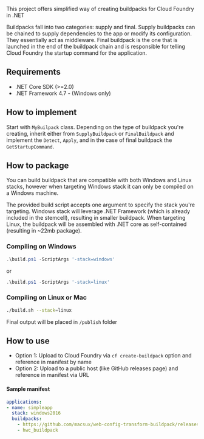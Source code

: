 This project offers simplified way of creating buildpacks for Cloud Foundry in .NET

Buildpacks fall into two categories: supply and final. Supply buildpacks can be chained to supply dependencies to the app or modify its configuration. They essentially act as middleware. Final buildpack is the one that is launched in the end of the buildpack chain and is responsible for telling Cloud Foundry the startup command for the application.

## Requirements

* .NET Core SDK (>=2.0)
* .NET Framework 4.7 - (Windows only)

## How to implement

Start with `MyBuilpack` class. Depending on the type of buildpack you're creating, inherit either from `SupplyBuildpack` or `FinalBuildpack` and implement the `Detect`, `Apply`, and in the case of final buildpack the `GetStartupCommand`.

## How to package

You can build buildpack that are compatible with both Windows and Linux stacks, however when targeting Windows stack it can only be compiled on a Windows machine.

The provided build script accepts one argument to specify the stack you're targeting. Windows stack will leverage .NET Framework (which is already included in the stemcell), resulting in smaller buildpack. When targeting Linux, the buildpack will be assembled with .NET core as self-contained (resulting in ~22mb package).

### Compiling on Windows

```powershell
.\build.ps1 -ScriptArgs '-stack=windows'
```

or

```powershell
.\build.ps1 -ScriptArgs '-stack=linux'
```

### Compiling on Linux or Mac

```bash
./build.sh --stack=linux
```

Final output will be placed in `/publish` folder

## How to use

* Option 1: Upload to Cloud Foundry via `cf create-buildpack` option and reference in manifest by name
* Option 2: Upload to a public host (like GitHub releases page) and reference in manifest via URL

#### Sample manifest


```yaml
applications:
- name: simpleapp
  stack: windows2016
  buildpacks: 
    - https://github.com/macsux/web-config-transform-buildpack/releases/download/1.0/web-config-transform-buildpack.zip
    - hwc_buildpack
```

